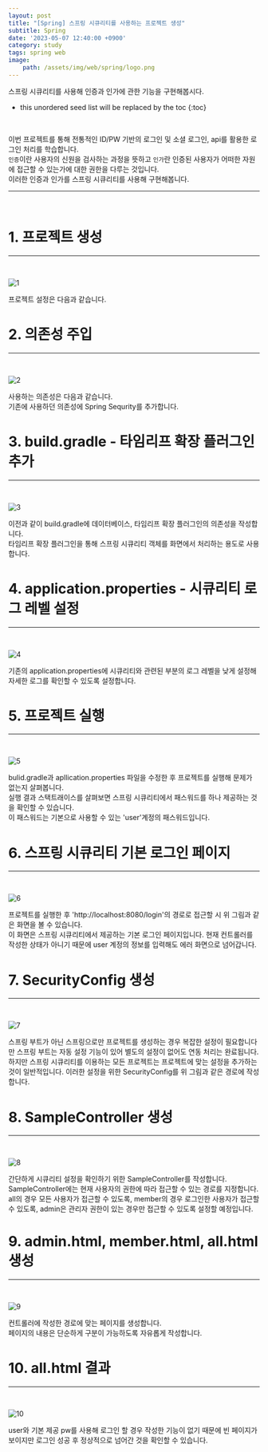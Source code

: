 ```yaml
---
layout: post
title: "[Spring] 스프링 시큐리티를 사용하는 프로젝트 생성"
subtitle: Spring
date: '2023-05-07 12:40:00 +0900'
category: study
tags: spring web
image:
    path: /assets/img/web/spring/logo.png
---
```


스프링 시큐리티를 사용해 인증과 인가에 관한 기능을 구현해봅시다.

<!--more-->

* this unordered seed list will be replaced by the toc
{:toc}
<br>

이번 프로젝트를 통해 전통적인 ID/PW 기반의 로그인 및 소셜 로그인, api를 활용한 로그인 처리를 학습합니다.<br>
`인증`이란 사용자의 신원을 검사하는 과정을 뜻하고 `인가`란 인증된 사용자가 어떠한 자원에 접근할 수 있는가에 대한 권한을 다루는 것입니다.<br>
이러한 인증과 인가를 스프링 시큐리티를 사용해 구현해봅니다.<br>

---
<br>

# 1. 프로젝트 생성
---
<br>

![1](/assets/img/web/spring/2023-05-07-[Spring]_스프링_시큐리티를_사용하는_프로젝트_생성/1.png)
<br>

프로젝트 설정은 다음과 같습니다.<br>

# 2. 의존성 주입
---
<br>

![2](/assets/img/web/spring/2023-05-07-[Spring]_스프링_시큐리티를_사용하는_프로젝트_생성/2.png)
<br>

사용하는 의존성은 다음과 같습니다.<br>
기존에 사용하던 의존성에 Spring Sequrity를 추가합니다.<br>


# 3. build.gradle - 타임리프 확장 플러그인 추가
---
<br>

![3](/assets/img/web/spring/2023-05-07-[Spring]_스프링_시큐리티를_사용하는_프로젝트_생성/3.png)
<br>

이전과 같이 build.gradle에 데이터베이스, 타임리프 확장 플러그인의 의존성을 작성합니다.<br>
타임리프 확장 플러그인을 통해 스프링 시큐리티 객체를 화면에서 처리하는 용도로 사용합니다.<br>

# 4. application.properties - 시큐리티 로그 레벨 설정
---
<br>

![4](/assets/img/web/spring/2023-05-07-[Spring]_스프링_시큐리티를_사용하는_프로젝트_생성/4.png)
<br>

기존의 application.properties에 시큐리티와 관련된 부분의 로그 레벨을 낮게 설정해 자세한 로그를 확인할 수 있도록 설정합니다.<br>


# 5. 프로젝트 실행
---
<br>

![5](/assets/img/web/spring/2023-05-07-[Spring]_스프링_시큐리티를_사용하는_프로젝트_생성/5.png)
<br>

bulid.gradle과 apllication.properties 파일을 수정한 후 프로젝트를 실행해 문제가 없는지 살펴봅니다.<br>
실행 결과 스택트래이스를 살펴보면 스프링 시큐리티에서 패스워드를 하나 제공하는 것을 확인할 수 있습니다.<br>
이 패스워드는 기본으로 사용할 수 있는 'user'계정의 패스워드입니다.<br>

# 6. 스프링 시큐리티 기본 로그인 페이지
---
<br>

![6](/assets/img/web/spring/2023-05-07-[Spring]_스프링_시큐리티를_사용하는_프로젝트_생성/6.png)
<br>

프로젝트를 실행한 후 'http://localhost:8080/login'의 경로로 접근할 시 위 그림과 같은 화면을 볼 수 있습니다.<br>
이 화면은 스프링 시큐리티에서 제공하는 기본 로그인 페이지입니다. 현재 컨트롤러를 작성한 상태가 아니기 때문에 user 계정의 정보를 입력해도 에러 화면으로 넘어갑니다.<br>

# 7. SecurityConfig 생성
---
<br>

![7](/assets/img/web/spring/2023-05-07-[Spring]_스프링_시큐리티를_사용하는_프로젝트_생성/7.png)
<br>

스프링 부트가 아닌 스프링으로만 프로젝트를 생성하는 경우 복잡한 설정이 필요합니다만 스프링 부트는 자동 설정 기능이 있어 별도의 설정이 없어도 연동 처리는 완료됩니다.<br>
하지만 스프링 시큐리티를 이용하는 모든 프로젝트는 프로젝트에 맞는 설정을 추가하는 것이 일반적입니다. 이러한 설정을 위한 SecurityConfig를 위 그림과 같은 경로에 작성합니다.<br>

# 8. SampleController 생성
---
<br>

![8](/assets/img/web/spring/2023-05-07-[Spring]_스프링_시큐리티를_사용하는_프로젝트_생성/8.png)
<br>

간단하게 시큐리티 설정을 확인하기 위한 SampleController를 작성합니다.<br>
SampleController에는 현재 사용자의 권한에 따라 접근할 수 있는 경로를 지정합니다.<br>
all의 경우 모든 사용자가 접근할 수 있도록, member의 경우 로그인한 사용자가 접근할 수 있도록, admin은 관리자 권한이 있는 경우만 접근할 수 있도록 설정할 예정입니다.<br>


# 9. admin.html, member.html, all.html 생성
---
<br>

![9](/assets/img/web/spring/2023-05-07-[Spring]_스프링_시큐리티를_사용하는_프로젝트_생성/9.png)
<br>

컨트롤러에 작성한 경로에 맞는 페이지를 생성합니다.<br>
페이지의 내용은 단순하게 구분이 가능하도록 자유롭게 작성합니다.<br>

# 10. all.html 결과
---
<br>

![10](/assets/img/web/spring/2023-05-07-[Spring]_스프링_시큐리티를_사용하는_프로젝트_생성/10.png)
<br>

user와 기본 제공 pw를 사용해 로그인 할 경우 작성한 기능이 없기 때문에 빈 페이지가 보이지만 로그인 성공 후 정상적으로 넘어간 것을 확인할 수 있습니다.<br>
